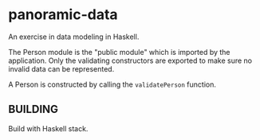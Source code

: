 # panoramic-data

An exercise in data modeling in Haskell.

The Person module is the "public module" which is imported by the application.
Only the validating constructors are exported to make sure no invalid data
can be represented.

A Person is constructed by calling the `validatePerson` function.


## BUILDING

Build with Haskell stack.